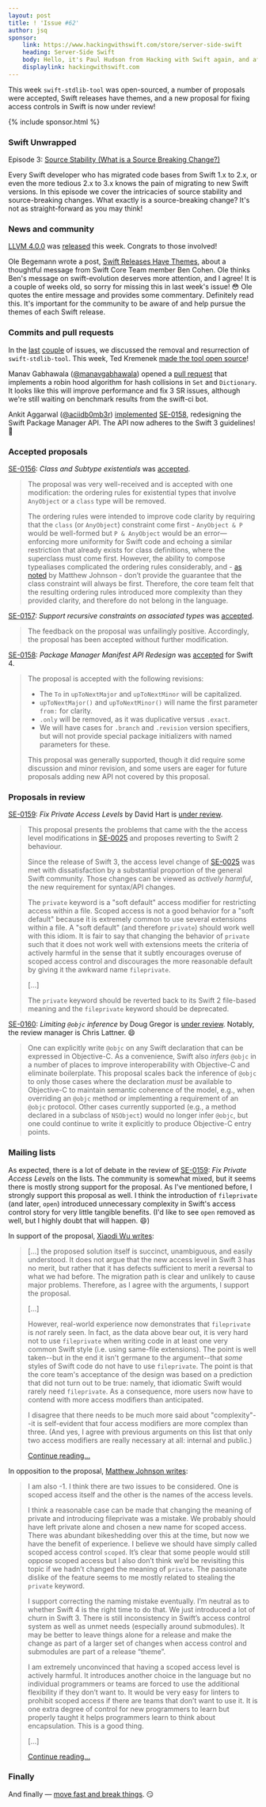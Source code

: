 ```yaml
---
layout: post
title: ! 'Issue #62'
author: jsq
sponsor:
    link: https://www.hackingwithswift.com/store/server-side-swift
    heading: Server-Side Swift
    body: Hello, it's Paul Hudson from Hacking with Swift again, and after four weeks you're probably sick of seeing me here. So, I'll cut to the chase and get out of your way &mdash; I wrote a book about Server-Side Swift, and I think you'd like it.
    displaylink: hackingwithswift.com
---
```


This week `swift-stdlib-tool` was open-sourced, a number of proposals were accepted, Swift releases have themes, and a new proposal for fixing access controls in Swift is now under review!

<!--excerpt-->

{% include sponsor.html %}

### Swift Unwrapped

Episode 3: [Source Stability (What is a Source Breaking Change?)](https://spec.fm/podcasts/swift-unwrapped/61851)

Every Swift developer who has migrated code bases from Swift 1.x to 2.x, or even the more tedious 2.x to 3.x knows the pain of migrating to new Swift versions. In this episode we cover the intricacies of source stability and source-breaking changes. What exactly is a source-breaking change? It's not as straight-forward as you may think!

### News and community

[LLVM 4.0.0](http://lists.llvm.org/pipermail/llvm-dev/2017-March/111025.html) was [released](http://releases.llvm.org/4.0.0/docs/ReleaseNotes.html) this week. Congrats to those involved!

Ole Begemann wrote a post, [Swift Releases Have Themes](https://oleb.net/blog/2017/03/swift-themed-releases/), about a thoughtful message from Swift Core Team member Ben Cohen. Ole thinks Ben's message on swift-evolution deserves more attention, and I agree! It is a couple of weeks old, so sorry for missing this in last week's issue! 😳 Ole quotes the entire message and provides some commentary. Definitely read this. It's important for the community to be aware of and help pursue the themes of each Swift release.

### Commits and pull requests

In the [last](/issue-61/) [couple](/issue-60/) of issues, we discussed the removal and resurrection of `swift-stdlib-tool`. This week, Ted Kremenek [made the tool open source](https://github.com/apple/swift/pull/8258)!

Manav Gabhawala ([@manavgabhawala](https://github.com/manavgabhawala)) opened a [pull request](https://github.com/apple/swift/pull/8144) that implements a robin hood algorithm for hash collisions in `Set` and `Dictionary`. It looks like this will improve performance and fix 3 SR issues, although we're still waiting on benchmark results from the swift-ci bot.

Ankit Aggarwal ([@aciidb0mb3r](https://github.com/aciidb0mb3r)) [implemented](https://github.com/apple/swift-package-manager/pull/1024) [SE-0158](https://github.com/apple/swift-evolution/blob/master/proposals/0158-package-manager-manifest-api-redesign.md), redesigning the Swift Package Manager API. The API now adheres to the Swift 3 guidelines! 🎉

### Accepted proposals

[SE-0156](https://github.com/apple/swift-evolution/blob/master/proposals/0156-subclass-existentials.md): *Class and Subtype existentials* was [accepted](https://lists.swift.org/pipermail/swift-evolution-announce/2017-March/000331.html).

> The proposal was very well-received and is accepted with one modification: the ordering rules for existential types that involve `AnyObject` or a `class` type will be removed.
>
> The ordering rules were intended to improve code clarity by requiring that the `class` (or `AnyObject`) constraint come first - `AnyObject & P` would be well-formed but `P & AnyObject` would be an error—enforcing more uniformity for Swift code and echoing a similar restriction that already exists for class definitions, where the superclass must come first. However, the ability to compose typealiases complicated the ordering rules considerably, and - [as noted](https://lists.swift.org/pipermail/swift-evolution/Week-of-Mon-20170227/033365.html) by Matthew Johnson - don’t provide the guarantee that the class constraint will always be first. Therefore, the core team felt that the resulting ordering rules introduced more complexity than they provided clarity, and therefore do not belong in the language.

[SE-0157](https://github.com/apple/swift-evolution/blob/master/proposals/0157-recursive-protocol-constraints.md): *Support recursive constraints on associated types* was [accepted](https://lists.swift.org/pipermail/swift-evolution/Week-of-Mon-20170320/034266.html).

> The feedback on the proposal was unfailingly positive. Accordingly, the proposal has been accepted without further modification.

[SE-0158](https://github.com/apple/swift-evolution/blob/master/proposals/0158-package-manager-manifest-api-redesign.md): *Package Manager Manifest API Redesign* was [accepted](https://lists.swift.org/pipermail/swift-evolution-announce/2017-March/000330.html) for Swift 4.

> The proposal is accepted with the following revisions:
>
> * The `To` in `upToNextMajor` and `upToNextMinor` will be capitalized.
> * `upToNextMajor()` and `upToNextMinor()` will name the first parameter `from:` for clarity.
> * `.only` will be removed, as it was duplicative versus `.exact`.
> * We will have cases for `.branch` and `.revision` version specifiers, but will not provide special package initializers with named parameters for these.
>
> This proposal was generally supported, though it did require some discussion and minor revision, and some users are eager for future proposals adding new API not covered by this proposal.

### Proposals in review

[SE-0159](https://github.com/apple/swift-evolution/blob/master/proposals/0159-fix-private-access-levels.md): *Fix Private Access Levels* by David Hart is [under review](https://lists.swift.org/pipermail/swift-evolution-announce/2017-March/000332.html).

> This proposal presents the problems that came with the the access level modifications in [SE-0025](https://github.com/apple/swift-evolution/blob/master/proposals/0025-scoped-access-level.md) and proposes reverting to Swift 2 behaviour.
>
> Since the release of Swift 3, the access level change of [SE-0025](https://github.com/apple/swift-evolution/blob/master/proposals/0025-scoped-access-level.md) was met with dissatisfaction by a substantial proportion of the general Swift community. Those changes can be viewed as *actively harmful*, the new requirement for syntax/API changes.
>
> The `private` keyword is a "soft default" access modifier for restricting access within a file. Scoped access is not a good behavior for a "soft default" because it is extremely common to use several extensions within a file. A "soft default" (and therefore `private`) should work well with this idiom. It is fair to say that changing the behavior of `private` such that it does not work well with extensions meets the criteria of actively harmful in the sense that it subtly encourages overuse of scoped access control and discourages the more reasonable default by giving it the awkward name `fileprivate`.
>
> [...]
>
> The `private` keyword should be reverted back to its Swift 2 file-based meaning and the `fileprivate` keyword should be deprecated.

[SE-0160](https://github.com/apple/swift-evolution/blob/master/proposals/0160-objc-inference.md): *Limiting `@objc` inference* by Doug Gregor is [under review](https://lists.swift.org/pipermail/swift-evolution/Week-of-Mon-20170320/034267.html). Notably, the review manager is Chris Lattner. 😄

> One can explicitly write `@objc` on any Swift declaration that can be expressed in Objective-C. As a convenience, Swift also *infers* `@objc` in a number of places to improve interoperability with Objective-C and eliminate boilerplate. This proposal scales back the inference of `@objc` to only those cases where the declaration *must* be available to Objective-C to maintain semantic coherence of the model, e.g., when overriding an `@objc` method or implementing a requirement of an `@objc` protocol. Other cases currently supported (e.g., a method declared in a subclass of `NSObject`) would no longer infer `@objc`, but one could continue to write it explicitly to produce Objective-C entry points.

### Mailing lists

As expected, there is a lot of debate in the review of [SE-0159](https://github.com/apple/swift-evolution/blob/master/proposals/0159-fix-private-access-levels.md): *Fix Private Access Levels* on the lists. The community is somewhat mixed, but it seems there is mostly strong support for the proposal. As I've mentioned before, I strongly support this proposal as well. I think the introduction of `fileprivate` (and later, `open`) introduced unnecessary complexity in Swift's access control story for very little tangible benefits. (I'd like to see `open` removed as well, but I highly doubt that will happen. 😄)

In support of the proposal, [Xiaodi Wu writes](https://lists.swift.org/pipermail/swift-evolution/Week-of-Mon-20170320/034161.html):

> [...] the proposed solution itself is succinct, unambiguous, and easily understood. It does not argue that the new access level in Swift 3 has no merit, but rather that it has defects sufficient to merit a reversal to what we had before. The migration path is clear and unlikely to cause major problems. Therefore, as I agree with the arguments, I support the proposal.
>
> [...]
>
> However, real-world experience now demonstrates that `fileprivate` is *not* rarely seen. In fact, as the data above bear out, it is very hard not to use `fileprivate` when writing code in at least one very common Swift style (i.e. using same-file extensions). The point is well taken--but in the end it isn't germane to the argument--that *some* styles of Swift code do not have to use `fileprivate`. The point is that the core team's acceptance of the design was based on a prediction that did not turn out to be true: namely, that idiomatic Swift would rarely need `fileprivate`. As a consequence, more users now have to contend with more access modifiers than anticipated.
>
> I disagree that there needs to be much more said about "complexity"--it is self-evident that four access modifiers are more complex than three. (And yes, I agree with previous arguments on this list that only two access modifiers are really necessary at all: internal and public.)
>
> [Continue reading...](https://lists.swift.org/pipermail/swift-evolution/Week-of-Mon-20170320/034161.html)

In opposition to the proposal, [Matthew Johnson writes](https://lists.swift.org/pipermail/swift-evolution/Week-of-Mon-20170320/034190.html):

> I am also -1. I think there are two issues to be considered.  One is scoped access itself and the other is the names of the access levels.
>
> I think a reasonable case can be made that changing the meaning of private and introducing fileprivate was a mistake.  We probably should have left private alone and chosen a new name for scoped access.  There was abundant bikeshedding over this at the time, but now we have the benefit of experience.  I believe we should have simply called scoped access control `scoped`.  It’s clear that some people would still oppose scoped access but I also don’t think we’d be revisiting this topic if we hadn’t changed the meaning of `private`.  The passionate dislike of the feature seems to me mostly related to stealing the `private` keyword.
>
> I support correcting the naming mistake eventually.  I’m neutral as to whether Swift 4 is the right time to do that.  We just introduced a lot of churn in Swift 3.  There is still inconsistency in Swift’s access control system as well as unmet needs (especially around submodules).  It may be better to leave things alone for a release and make the change as part of a larger set of changes when access control and submodules are part of a release “theme”.
>
> I am extremely unconvinced that having a scoped access level is actively harmful.  It introduces another choice in the language but no individual programmers or teams are forced to use the additional flexibility if they don’t want to.  It would be very easy for linters to prohibit scoped access if there are teams that don’t want to use it.  It is one extra degree of control for new programmers to learn but properly taught it helps programmers learn to think about encapsulation.  This is a good thing.
>
> [...]
>
> [Continue reading...](https://lists.swift.org/pipermail/swift-evolution/Week-of-Mon-20170320/034190.html)

### Finally

And finally &mdash; [move fast and break things](https://twitter.com/slava_pestov/status/844752650025426944). 😏

